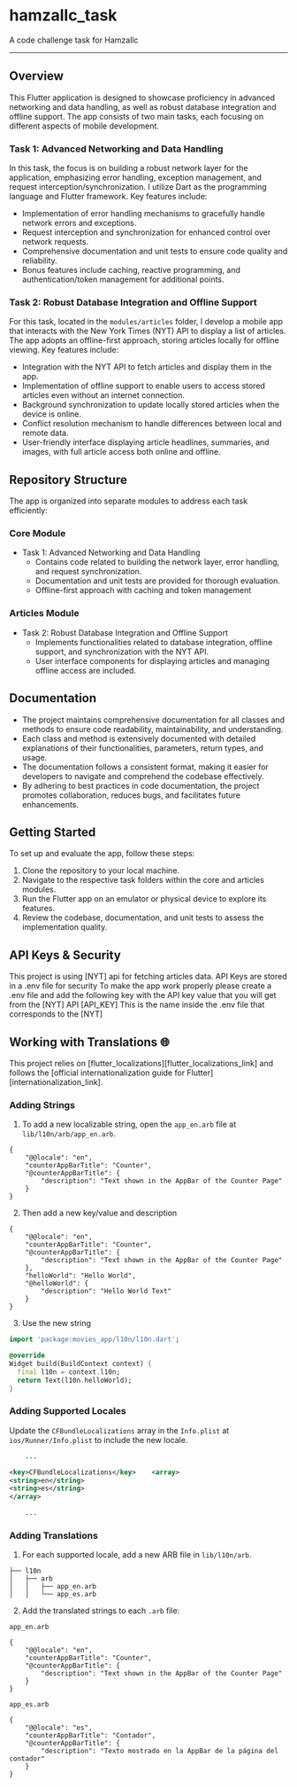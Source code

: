 # hamzallc_task

A code challenge task for Hamzallc

---

## Overview

This Flutter application is designed to showcase proficiency in advanced networking and data
handling,
as well as robust database integration and offline support.
The app consists of two main tasks, each focusing on different aspects of mobile development.

### Task 1: Advanced Networking and Data Handling

In this task, the focus is on building a robust network layer for the application, emphasizing error
handling, exception management, and request interception/synchronization.
I utilize Dart as the programming language and Flutter framework. Key features include:

- Implementation of error handling mechanisms to gracefully handle network errors and exceptions.
- Request interception and synchronization for enhanced control over network requests.
- Comprehensive documentation and unit tests to ensure code quality and reliability.
- Bonus features include caching, reactive programming, and authentication/token management for
  additional points.

### Task 2: Robust Database Integration and Offline Support

For this task, located in the `modules/articles` folder,
I develop a mobile app that interacts with the New York Times (NYT) API to display a list of
articles.
The app adopts an offline-first approach, storing articles locally for offline viewing. Key features
include:

- Integration with the NYT API to fetch articles and display them in the app.
- Implementation of offline support to enable users to access stored articles even without an
  internet connection.
- Background synchronization to update locally stored articles when the device is online.
- Conflict resolution mechanism to handle differences between local and remote data.
- User-friendly interface displaying article headlines, summaries, and images, with full article
  access both online and offline.

## Repository Structure

The app is organized into separate modules to address each task efficiently:

### Core Module

- Task 1: Advanced Networking and Data Handling
    - Contains code related to building the network layer, error handling, and request
      synchronization.
    - Documentation and unit tests are provided for thorough evaluation.
    - Offline-first approach with caching and token management

### Articles Module

- Task 2: Robust Database Integration and Offline Support
    - Implements functionalities related to database integration, offline support, and
      synchronization with the NYT API.
    - User interface components for displaying articles and managing offline access are included.

## Documentation

- The project maintains comprehensive documentation for all classes and methods to ensure code
  readability, maintainability, and understanding.
- Each class and method is extensively documented with detailed explanations of their
  functionalities, parameters, return types, and usage.
- The documentation follows a consistent format, making it easier for developers to navigate and
  comprehend the codebase effectively.
- By adhering to best practices in code documentation, the project promotes collaboration,
  reduces bugs, and facilitates future enhancements.

## Getting Started

To set up and evaluate the app, follow these steps:

1. Clone the repository to your local machine.
2. Navigate to the respective task folders within the core and articles modules.
3. Run the Flutter app on an emulator or physical device to explore its features.
4. Review the codebase, documentation, and unit tests to assess the implementation quality.

## API Keys & Security

This project is using [NYT] api for fetching articles data.
API Keys are stored in a .env file for security
To make the app work properly please create a .env file and add the following key with the API key
value that you will get from the [NYT] API
[API_KEY] This is the name inside the .env file that corresponds to the [NYT]

## Working with Translations 🌐

This project relies on [flutter_localizations][flutter_localizations_link] and follows
the [official internationalization guide for Flutter][internationalization_link].

### Adding Strings

1. To add a new localizable string, open the `app_en.arb` file at `lib/l10n/arb/app_en.arb`.

```arb
{
    "@@locale": "en",
    "counterAppBarTitle": "Counter",
    "@counterAppBarTitle": {
        "description": "Text shown in the AppBar of the Counter Page"
    }
}
```

2. Then add a new key/value and description

```arb
{
    "@@locale": "en",
    "counterAppBarTitle": "Counter",
    "@counterAppBarTitle": {
        "description": "Text shown in the AppBar of the Counter Page"
    },
    "helloWorld": "Hello World",
    "@helloWorld": {
        "description": "Hello World Text"
    }
}
```

3. Use the new string

```dart
import 'package:movies_app/l10n/l10n.dart';

@override
Widget build(BuildContext context) {
  final l10n = context.l10n;
  return Text(l10n.helloWorld);
}
```

### Adding Supported Locales

Update the `CFBundleLocalizations` array in the `Info.plist` at `ios/Runner/Info.plist` to include
the new locale.

```xml
    ...

<key>CFBundleLocalizations</key>    <array>
<string>en</string>
<string>es</string>
</array>

    ...
```

### Adding Translations

1. For each supported locale, add a new ARB file in `lib/l10n/arb`.

```
├── l10n
│   ├── arb
│   │   ├── app_en.arb
│   │   └── app_es.arb
```

2. Add the translated strings to each `.arb` file:

`app_en.arb`

```arb
{
    "@@locale": "en",
    "counterAppBarTitle": "Counter",
    "@counterAppBarTitle": {
        "description": "Text shown in the AppBar of the Counter Page"
    }
}
```

`app_es.arb`

```arb
{
    "@@locale": "es",
    "counterAppBarTitle": "Contador",
    "@counterAppBarTitle": {
        "description": "Texto mostrado en la AppBar de la página del contador"
    }
}
```

